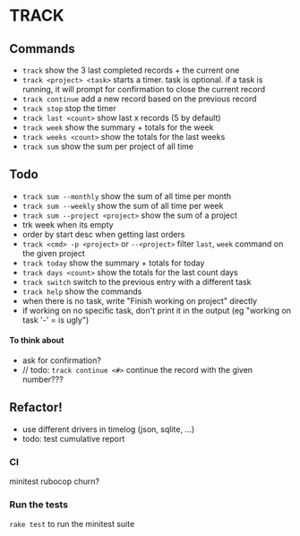 # TRACK

## Commands

- `track` show the 3 last completed records + the current one
- `track <project> <task>` starts a timer. task is optional. if a task is running, it will prompt for confirmation to close the current record
- `track continue` add a new record based on the previous record
- `track stop` stop the timer
- `track last <count>` show last x records (5 by default)
- `track week` show the summary + totals for the week
- `track weeks <count>` show the totals for the last weeks
- `track sum` show the sum per project of all time

## Todo

- `track sum --monthly` show the sum of all time per month
- `track sum --weekly` show the sum of all time per week
- `track sum --project <project>` show the sum of a project
- trk week when its empty
- order by start desc when getting last orders
- `track <cmd> -p <project>` or `--<project>` filter `last`, `week` command on the given project
- `track today` show the summary + totals for today
- `track days <count>` show the totals for the last count days
- `track switch` switch to the previous entry with a different task
- `track help` show the commands
- when there is no task, write "Finish working on project" directly
- if working on no specific task, don't print it in the output (eg "working on task '-' = is ugly")

#### To think about
- ask for confirmation?
- // todo: `track continue <#>` continue the record with the given number???

## Refactor!
- use different drivers in timelog (json, sqlite, ...)
- todo: test cumulative report

### CI

minitest
rubocop
churn?

### Run the tests
`rake test` to run the minitest suite
